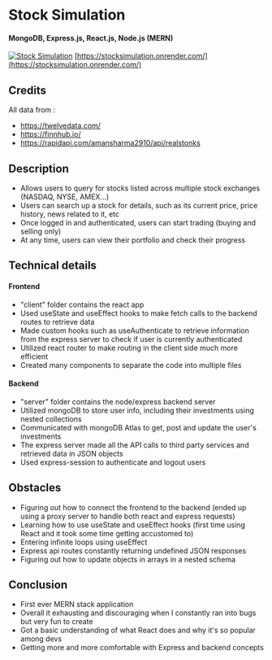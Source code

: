 # Stock Simulation

#### MongoDB, Express.js, React.js, Node.js (MERN)

[![Stock Simulation](https://img.youtube.com/vi/jfb18YuNJQY/0.jpg)](https://www.youtube.com/watch?v=jfb18YuNJQY "Stock Simulation")
[https://stocksimulation.onrender.com/](https://stocksimulation.onrender.com/)

## Credits
All data from :
  - https://twelvedata.com/
  - https://finnhub.io/
  - https://rapidapi.com/amansharma2910/api/realstonks

## Description
- Allows users to query for stocks listed across multiple stock exchanges (NASDAQ, NYSE, AMEX...)
- Users can search up a stock for details, such as its current price, price history, news related to it, etc
- Once logged in and authenticated, users can start trading (buying and selling only)
- At any time, users can view their portfolio and check their progress

## Technical details
#### Frontend
- "client" folder contains the react app
- Used useState and useEffect hooks to make fetch calls to the backend routes to retrieve data
- Made custom hooks such as useAuthenticate to retrieve information from the express server to check if user is currently authenticated
- Utilized react router to make routing in the client side much more efficient  
- Created many components to separate the code into multiple files

#### Backend
- "server" folder contains the node/express backend server
- Utilized mongoDB to store user info, including their investments using nested collections
- Communicated with mongoDB Atlas to get, post and update the user's investments
- The express server made all the API calls to third party services and retrieved data in JSON objects
- Used express-session to authenticate and logout users

## Obstacles
- Figuring out how to connect the frontend to the backend (ended up using a proxy server to handle both react and express requests)
- Learning how to use useState and useEffect hooks (first time using React and it took some time getting accustomed to)
- Entering infinite loops using useEffect
- Express api routes constantly returning undefined JSON responses
- Figuring out how to update objects in arrays in a nested schema

## Conclusion
- First ever MERN stack application
- Overall it exhausting and discouraging when I constantly ran into bugs but very fun to create
- Got a basic understanding of what React does and why it's so popular among devs
- Getting more and more comfortable with Express and backend concepts

